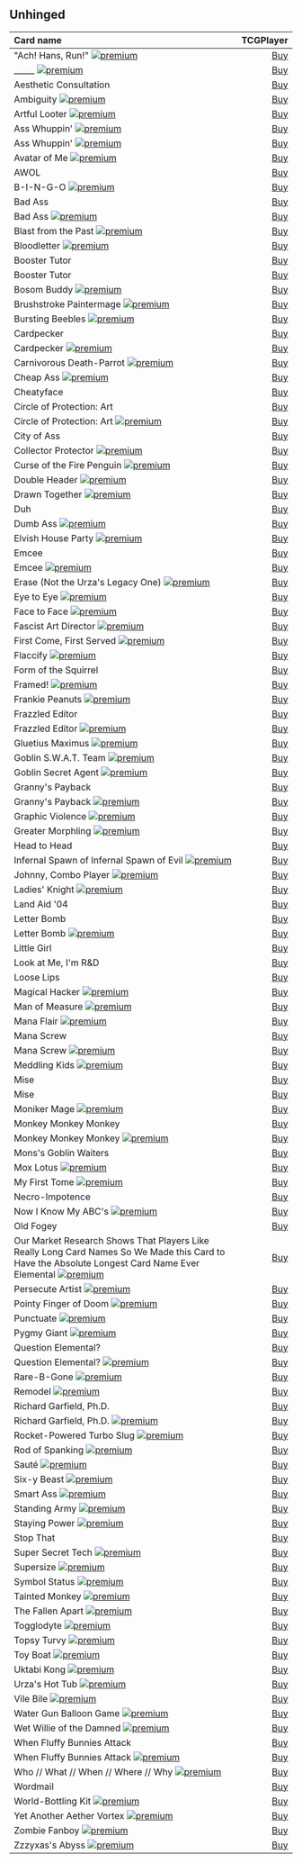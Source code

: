 ## Unhinged

| Card name | TCGPlayer |
| :-------- | --------: |
| "Ach! Hans, Run!" [![premium](https://user-images.githubusercontent.com/343837/83360751-a631d080-a338-11ea-80c6-110971103bf4.png)](https://github.com/mtgenius/uncube) | [Buy](https://shop.tcgplayer.com/magic/unhinged/ach-hans-run?utm_campaign=affiliate&utm_medium=GAMEDLEY&utm_source=GAMEDLEY) |
| _____ [![premium](https://user-images.githubusercontent.com/343837/83360751-a631d080-a338-11ea-80c6-110971103bf4.png)](https://github.com/mtgenius/uncube) | [Buy](https://shop.tcgplayer.com/magic/unhinged/_____?utm_campaign=affiliate&utm_medium=GAMEDLEY&utm_source=GAMEDLEY) |
| Aesthetic Consultation | [Buy](https://shop.tcgplayer.com/magic/unhinged/aesthetic-consultation?utm_campaign=affiliate&utm_medium=GAMEDLEY&utm_source=GAMEDLEY) |
| Ambiguity [![premium](https://user-images.githubusercontent.com/343837/83360751-a631d080-a338-11ea-80c6-110971103bf4.png)](https://github.com/mtgenius/uncube) | [Buy](https://shop.tcgplayer.com/magic/unhinged/ambiguity?utm_campaign=affiliate&utm_medium=GAMEDLEY&utm_source=GAMEDLEY) |
| Artful Looter [![premium](https://user-images.githubusercontent.com/343837/83360751-a631d080-a338-11ea-80c6-110971103bf4.png)](https://github.com/mtgenius/uncube) | [Buy](https://shop.tcgplayer.com/magic/unhinged/artful-looter?utm_campaign=affiliate&utm_medium=GAMEDLEY&utm_source=GAMEDLEY) |
| Ass Whuppin' [![premium](https://user-images.githubusercontent.com/343837/83360751-a631d080-a338-11ea-80c6-110971103bf4.png)](https://github.com/mtgenius/uncube) | [Buy](https://shop.tcgplayer.com/magic/unhinged/ass-whuppin?utm_campaign=affiliate&utm_medium=GAMEDLEY&utm_source=GAMEDLEY) |
| Ass Whuppin' [![premium](https://user-images.githubusercontent.com/343837/83360751-a631d080-a338-11ea-80c6-110971103bf4.png)](https://github.com/mtgenius/uncube) | [Buy](https://shop.tcgplayer.com/magic/unhinged/ass-whuppin?utm_campaign=affiliate&utm_medium=GAMEDLEY&utm_source=GAMEDLEY) |
| Avatar of Me [![premium](https://user-images.githubusercontent.com/343837/83360751-a631d080-a338-11ea-80c6-110971103bf4.png)](https://github.com/mtgenius/uncube) | [Buy](https://shop.tcgplayer.com/magic/unhinged/avatar-of-me?utm_campaign=affiliate&utm_medium=GAMEDLEY&utm_source=GAMEDLEY) |
| AWOL | [Buy](https://shop.tcgplayer.com/magic/unhinged/awol?utm_campaign=affiliate&utm_medium=GAMEDLEY&utm_source=GAMEDLEY) |
| B-I-N-G-O [![premium](https://user-images.githubusercontent.com/343837/83360751-a631d080-a338-11ea-80c6-110971103bf4.png)](https://github.com/mtgenius/uncube) | [Buy](https://shop.tcgplayer.com/magic/unhinged/b-i-n-g-o?utm_campaign=affiliate&utm_medium=GAMEDLEY&utm_source=GAMEDLEY) |
| Bad Ass | [Buy](https://shop.tcgplayer.com/magic/unhinged/bad-ass?utm_campaign=affiliate&utm_medium=GAMEDLEY&utm_source=GAMEDLEY) |
| Bad Ass [![premium](https://user-images.githubusercontent.com/343837/83360751-a631d080-a338-11ea-80c6-110971103bf4.png)](https://github.com/mtgenius/uncube) | [Buy](https://shop.tcgplayer.com/magic/unhinged/bad-ass?utm_campaign=affiliate&utm_medium=GAMEDLEY&utm_source=GAMEDLEY) |
| Blast from the Past [![premium](https://user-images.githubusercontent.com/343837/83360751-a631d080-a338-11ea-80c6-110971103bf4.png)](https://github.com/mtgenius/uncube) | [Buy](https://shop.tcgplayer.com/magic/unhinged/blast-from-the-past?utm_campaign=affiliate&utm_medium=GAMEDLEY&utm_source=GAMEDLEY) |
| Bloodletter [![premium](https://user-images.githubusercontent.com/343837/83360751-a631d080-a338-11ea-80c6-110971103bf4.png)](https://github.com/mtgenius/uncube) | [Buy](https://shop.tcgplayer.com/magic/unhinged/bloodletter?utm_campaign=affiliate&utm_medium=GAMEDLEY&utm_source=GAMEDLEY) |
| Booster Tutor | [Buy](https://shop.tcgplayer.com/magic/arena-promos/booster-tutor?utm_campaign=affiliate&utm_medium=GAMEDLEY&utm_source=GAMEDLEY) |
| Booster Tutor | [Buy](https://shop.tcgplayer.com/magic/unhinged/booster-tutor?utm_campaign=affiliate&utm_medium=GAMEDLEY&utm_source=GAMEDLEY) |
| Bosom Buddy [![premium](https://user-images.githubusercontent.com/343837/83360751-a631d080-a338-11ea-80c6-110971103bf4.png)](https://github.com/mtgenius/uncube) | [Buy](https://shop.tcgplayer.com/magic/unhinged/bosom-buddy?utm_campaign=affiliate&utm_medium=GAMEDLEY&utm_source=GAMEDLEY) |
| Brushstroke Paintermage [![premium](https://user-images.githubusercontent.com/343837/83360751-a631d080-a338-11ea-80c6-110971103bf4.png)](https://github.com/mtgenius/uncube) | [Buy](https://shop.tcgplayer.com/magic/unhinged/brushstroke-paintermage?utm_campaign=affiliate&utm_medium=GAMEDLEY&utm_source=GAMEDLEY) |
| Bursting Beebles [![premium](https://user-images.githubusercontent.com/343837/83360751-a631d080-a338-11ea-80c6-110971103bf4.png)](https://github.com/mtgenius/uncube) | [Buy](https://shop.tcgplayer.com/magic/unhinged/bursting-beebles?utm_campaign=affiliate&utm_medium=GAMEDLEY&utm_source=GAMEDLEY) |
| Cardpecker | [Buy](https://shop.tcgplayer.com/magic/unhinged/cardpecker?utm_campaign=affiliate&utm_medium=GAMEDLEY&utm_source=GAMEDLEY) |
| Cardpecker [![premium](https://user-images.githubusercontent.com/343837/83360751-a631d080-a338-11ea-80c6-110971103bf4.png)](https://github.com/mtgenius/uncube) | [Buy](https://shop.tcgplayer.com/magic/unhinged/cardpecker?utm_campaign=affiliate&utm_medium=GAMEDLEY&utm_source=GAMEDLEY) |
| Carnivorous Death-Parrot [![premium](https://user-images.githubusercontent.com/343837/83360751-a631d080-a338-11ea-80c6-110971103bf4.png)](https://github.com/mtgenius/uncube) | [Buy](https://shop.tcgplayer.com/magic/unhinged/carnivorous-death-parrot?utm_campaign=affiliate&utm_medium=GAMEDLEY&utm_source=GAMEDLEY) |
| Cheap Ass [![premium](https://user-images.githubusercontent.com/343837/83360751-a631d080-a338-11ea-80c6-110971103bf4.png)](https://github.com/mtgenius/uncube) | [Buy](https://shop.tcgplayer.com/magic/unhinged/cheap-ass?utm_campaign=affiliate&utm_medium=GAMEDLEY&utm_source=GAMEDLEY) |
| Cheatyface | [Buy](https://shop.tcgplayer.com/magic/unhinged/cheatyface?utm_campaign=affiliate&utm_medium=GAMEDLEY&utm_source=GAMEDLEY) |
| Circle of Protection: Art | [Buy](https://shop.tcgplayer.com/magic/arena-promos/circle-of-protection-art?utm_campaign=affiliate&utm_medium=GAMEDLEY&utm_source=GAMEDLEY) |
| Circle of Protection: Art [![premium](https://user-images.githubusercontent.com/343837/83360751-a631d080-a338-11ea-80c6-110971103bf4.png)](https://github.com/mtgenius/uncube) | [Buy](https://shop.tcgplayer.com/magic/unhinged/circle-of-protection-art?utm_campaign=affiliate&utm_medium=GAMEDLEY&utm_source=GAMEDLEY) |
| City of Ass | [Buy](https://shop.tcgplayer.com/magic/unhinged/city-of-ass?utm_campaign=affiliate&utm_medium=GAMEDLEY&utm_source=GAMEDLEY) |
| Collector Protector [![premium](https://user-images.githubusercontent.com/343837/83360751-a631d080-a338-11ea-80c6-110971103bf4.png)](https://github.com/mtgenius/uncube) | [Buy](https://shop.tcgplayer.com/magic/unhinged/collector-protector?utm_campaign=affiliate&utm_medium=GAMEDLEY&utm_source=GAMEDLEY) |
| Curse of the Fire Penguin [![premium](https://user-images.githubusercontent.com/343837/83360751-a631d080-a338-11ea-80c6-110971103bf4.png)](https://github.com/mtgenius/uncube) | [Buy](https://shop.tcgplayer.com/magic/unhinged/curse-of-the-fire-penguin?utm_campaign=affiliate&utm_medium=GAMEDLEY&utm_source=GAMEDLEY) |
| Double Header [![premium](https://user-images.githubusercontent.com/343837/83360751-a631d080-a338-11ea-80c6-110971103bf4.png)](https://github.com/mtgenius/uncube) | [Buy](https://shop.tcgplayer.com/magic/unhinged/double-header?utm_campaign=affiliate&utm_medium=GAMEDLEY&utm_source=GAMEDLEY) |
| Drawn Together [![premium](https://user-images.githubusercontent.com/343837/83360751-a631d080-a338-11ea-80c6-110971103bf4.png)](https://github.com/mtgenius/uncube) | [Buy](https://shop.tcgplayer.com/magic/unhinged/drawn-together?utm_campaign=affiliate&utm_medium=GAMEDLEY&utm_source=GAMEDLEY) |
| Duh | [Buy](https://shop.tcgplayer.com/magic/unhinged/duh?utm_campaign=affiliate&utm_medium=GAMEDLEY&utm_source=GAMEDLEY) |
| Dumb Ass [![premium](https://user-images.githubusercontent.com/343837/83360751-a631d080-a338-11ea-80c6-110971103bf4.png)](https://github.com/mtgenius/uncube) | [Buy](https://shop.tcgplayer.com/magic/unhinged/dumb-ass?utm_campaign=affiliate&utm_medium=GAMEDLEY&utm_source=GAMEDLEY) |
| Elvish House Party [![premium](https://user-images.githubusercontent.com/343837/83360751-a631d080-a338-11ea-80c6-110971103bf4.png)](https://github.com/mtgenius/uncube) | [Buy](https://shop.tcgplayer.com/magic/unhinged/elvish-house-party?utm_campaign=affiliate&utm_medium=GAMEDLEY&utm_source=GAMEDLEY) |
| Emcee | [Buy](https://shop.tcgplayer.com/magic/unhinged/emcee?utm_campaign=affiliate&utm_medium=GAMEDLEY&utm_source=GAMEDLEY) |
| Emcee [![premium](https://user-images.githubusercontent.com/343837/83360751-a631d080-a338-11ea-80c6-110971103bf4.png)](https://github.com/mtgenius/uncube) | [Buy](https://shop.tcgplayer.com/magic/unhinged/emcee?utm_campaign=affiliate&utm_medium=GAMEDLEY&utm_source=GAMEDLEY) |
| Erase (Not the Urza's Legacy One) [![premium](https://user-images.githubusercontent.com/343837/83360751-a631d080-a338-11ea-80c6-110971103bf4.png)](https://github.com/mtgenius/uncube) | [Buy](https://shop.tcgplayer.com/magic/unhinged/erase-not-the-urzas-legacy-one?utm_campaign=affiliate&utm_medium=GAMEDLEY&utm_source=GAMEDLEY) |
| Eye to Eye [![premium](https://user-images.githubusercontent.com/343837/83360751-a631d080-a338-11ea-80c6-110971103bf4.png)](https://github.com/mtgenius/uncube) | [Buy](https://shop.tcgplayer.com/magic/unhinged/eye-to-eye?utm_campaign=affiliate&utm_medium=GAMEDLEY&utm_source=GAMEDLEY) |
| Face to Face [![premium](https://user-images.githubusercontent.com/343837/83360751-a631d080-a338-11ea-80c6-110971103bf4.png)](https://github.com/mtgenius/uncube) | [Buy](https://shop.tcgplayer.com/magic/unhinged/face-to-face?utm_campaign=affiliate&utm_medium=GAMEDLEY&utm_source=GAMEDLEY) |
| Fascist Art Director [![premium](https://user-images.githubusercontent.com/343837/83360751-a631d080-a338-11ea-80c6-110971103bf4.png)](https://github.com/mtgenius/uncube) | [Buy](https://shop.tcgplayer.com/magic/unhinged/fascist-art-director?utm_campaign=affiliate&utm_medium=GAMEDLEY&utm_source=GAMEDLEY) |
| First Come, First Served [![premium](https://user-images.githubusercontent.com/343837/83360751-a631d080-a338-11ea-80c6-110971103bf4.png)](https://github.com/mtgenius/uncube) | [Buy](https://shop.tcgplayer.com/magic/unhinged/first-come-first-served?utm_campaign=affiliate&utm_medium=GAMEDLEY&utm_source=GAMEDLEY) |
| Flaccify [![premium](https://user-images.githubusercontent.com/343837/83360751-a631d080-a338-11ea-80c6-110971103bf4.png)](https://github.com/mtgenius/uncube) | [Buy](https://shop.tcgplayer.com/magic/unhinged/flaccify?utm_campaign=affiliate&utm_medium=GAMEDLEY&utm_source=GAMEDLEY) |
| Form of the Squirrel | [Buy](https://shop.tcgplayer.com/magic/unhinged/form-of-the-squirrel?utm_campaign=affiliate&utm_medium=GAMEDLEY&utm_source=GAMEDLEY) |
| Framed! [![premium](https://user-images.githubusercontent.com/343837/83360751-a631d080-a338-11ea-80c6-110971103bf4.png)](https://github.com/mtgenius/uncube) | [Buy](https://shop.tcgplayer.com/magic/unhinged/framed?utm_campaign=affiliate&utm_medium=GAMEDLEY&utm_source=GAMEDLEY) |
| Frankie Peanuts [![premium](https://user-images.githubusercontent.com/343837/83360751-a631d080-a338-11ea-80c6-110971103bf4.png)](https://github.com/mtgenius/uncube) | [Buy](https://shop.tcgplayer.com/magic/unhinged/frankie-peanuts?utm_campaign=affiliate&utm_medium=GAMEDLEY&utm_source=GAMEDLEY) |
| Frazzled Editor | [Buy](https://shop.tcgplayer.com/magic/unhinged/frazzled-editor?utm_campaign=affiliate&utm_medium=GAMEDLEY&utm_source=GAMEDLEY) |
| Frazzled Editor [![premium](https://user-images.githubusercontent.com/343837/83360751-a631d080-a338-11ea-80c6-110971103bf4.png)](https://github.com/mtgenius/uncube) | [Buy](https://shop.tcgplayer.com/magic/unhinged/frazzled-editor?utm_campaign=affiliate&utm_medium=GAMEDLEY&utm_source=GAMEDLEY) |
| Gluetius Maximus [![premium](https://user-images.githubusercontent.com/343837/83360751-a631d080-a338-11ea-80c6-110971103bf4.png)](https://github.com/mtgenius/uncube) | [Buy](https://shop.tcgplayer.com/magic/unhinged/gluetius-maximus?utm_campaign=affiliate&utm_medium=GAMEDLEY&utm_source=GAMEDLEY) |
| Goblin S.W.A.T. Team [![premium](https://user-images.githubusercontent.com/343837/83360751-a631d080-a338-11ea-80c6-110971103bf4.png)](https://github.com/mtgenius/uncube) | [Buy](https://shop.tcgplayer.com/magic/unhinged/goblin-swat-team?utm_campaign=affiliate&utm_medium=GAMEDLEY&utm_source=GAMEDLEY) |
| Goblin Secret Agent [![premium](https://user-images.githubusercontent.com/343837/83360751-a631d080-a338-11ea-80c6-110971103bf4.png)](https://github.com/mtgenius/uncube) | [Buy](https://shop.tcgplayer.com/magic/unhinged/goblin-secret-agent?utm_campaign=affiliate&utm_medium=GAMEDLEY&utm_source=GAMEDLEY) |
| Granny's Payback | [Buy](https://shop.tcgplayer.com/magic/unhinged/grannys-payback?utm_campaign=affiliate&utm_medium=GAMEDLEY&utm_source=GAMEDLEY) |
| Granny's Payback [![premium](https://user-images.githubusercontent.com/343837/83360751-a631d080-a338-11ea-80c6-110971103bf4.png)](https://github.com/mtgenius/uncube) | [Buy](https://shop.tcgplayer.com/magic/unhinged/grannys-payback?utm_campaign=affiliate&utm_medium=GAMEDLEY&utm_source=GAMEDLEY) |
| Graphic Violence [![premium](https://user-images.githubusercontent.com/343837/83360751-a631d080-a338-11ea-80c6-110971103bf4.png)](https://github.com/mtgenius/uncube) | [Buy](https://shop.tcgplayer.com/magic/unhinged/graphic-violence?utm_campaign=affiliate&utm_medium=GAMEDLEY&utm_source=GAMEDLEY) |
| Greater Morphling [![premium](https://user-images.githubusercontent.com/343837/83360751-a631d080-a338-11ea-80c6-110971103bf4.png)](https://github.com/mtgenius/uncube) | [Buy](https://shop.tcgplayer.com/magic/unhinged/greater-morphling?utm_campaign=affiliate&utm_medium=GAMEDLEY&utm_source=GAMEDLEY) |
| Head to Head | [Buy](https://shop.tcgplayer.com/magic/unhinged/head-to-head?utm_campaign=affiliate&utm_medium=GAMEDLEY&utm_source=GAMEDLEY) |
| Infernal Spawn of Infernal Spawn of Evil [![premium](https://user-images.githubusercontent.com/343837/83360751-a631d080-a338-11ea-80c6-110971103bf4.png)](https://github.com/mtgenius/uncube) | [Buy](https://shop.tcgplayer.com/magic/unhinged/infernal-spawn-of-infernal-spawn-of-evil?utm_campaign=affiliate&utm_medium=GAMEDLEY&utm_source=GAMEDLEY) |
| Johnny, Combo Player [![premium](https://user-images.githubusercontent.com/343837/83360751-a631d080-a338-11ea-80c6-110971103bf4.png)](https://github.com/mtgenius/uncube) | [Buy](https://shop.tcgplayer.com/magic/unhinged/johnny-combo-player?utm_campaign=affiliate&utm_medium=GAMEDLEY&utm_source=GAMEDLEY) |
| Ladies' Knight [![premium](https://user-images.githubusercontent.com/343837/83360751-a631d080-a338-11ea-80c6-110971103bf4.png)](https://github.com/mtgenius/uncube) | [Buy](https://shop.tcgplayer.com/magic/unhinged/ladies-knight?utm_campaign=affiliate&utm_medium=GAMEDLEY&utm_source=GAMEDLEY) |
| Land Aid '04 | [Buy](https://shop.tcgplayer.com/magic/unhinged/land-aid-04?utm_campaign=affiliate&utm_medium=GAMEDLEY&utm_source=GAMEDLEY) |
| Letter Bomb | [Buy](https://shop.tcgplayer.com/magic/unhinged/letter-bomb?utm_campaign=affiliate&utm_medium=GAMEDLEY&utm_source=GAMEDLEY) |
| Letter Bomb [![premium](https://user-images.githubusercontent.com/343837/83360751-a631d080-a338-11ea-80c6-110971103bf4.png)](https://github.com/mtgenius/uncube) | [Buy](https://shop.tcgplayer.com/magic/unhinged/letter-bomb?utm_campaign=affiliate&utm_medium=GAMEDLEY&utm_source=GAMEDLEY) |
| Little Girl | [Buy](https://shop.tcgplayer.com/magic/unhinged/little-girl?utm_campaign=affiliate&utm_medium=GAMEDLEY&utm_source=GAMEDLEY) |
| Look at Me, I'm R&D | [Buy](https://shop.tcgplayer.com/magic/unhinged/look-at-me-im-randd?utm_campaign=affiliate&utm_medium=GAMEDLEY&utm_source=GAMEDLEY) |
| Loose Lips | [Buy](https://shop.tcgplayer.com/magic/unhinged/loose-lips?utm_campaign=affiliate&utm_medium=GAMEDLEY&utm_source=GAMEDLEY) |
| Magical Hacker [![premium](https://user-images.githubusercontent.com/343837/83360751-a631d080-a338-11ea-80c6-110971103bf4.png)](https://github.com/mtgenius/uncube) | [Buy](https://shop.tcgplayer.com/magic/unhinged/magical-hacker?utm_campaign=affiliate&utm_medium=GAMEDLEY&utm_source=GAMEDLEY) |
| Man of Measure [![premium](https://user-images.githubusercontent.com/343837/83360751-a631d080-a338-11ea-80c6-110971103bf4.png)](https://github.com/mtgenius/uncube) | [Buy](https://shop.tcgplayer.com/magic/unhinged/man-of-measure?utm_campaign=affiliate&utm_medium=GAMEDLEY&utm_source=GAMEDLEY) |
| Mana Flair [![premium](https://user-images.githubusercontent.com/343837/83360751-a631d080-a338-11ea-80c6-110971103bf4.png)](https://github.com/mtgenius/uncube) | [Buy](https://shop.tcgplayer.com/magic/unhinged/mana-flair?utm_campaign=affiliate&utm_medium=GAMEDLEY&utm_source=GAMEDLEY) |
| Mana Screw | [Buy](https://shop.tcgplayer.com/magic/unhinged/mana-screw?utm_campaign=affiliate&utm_medium=GAMEDLEY&utm_source=GAMEDLEY) |
| Mana Screw [![premium](https://user-images.githubusercontent.com/343837/83360751-a631d080-a338-11ea-80c6-110971103bf4.png)](https://github.com/mtgenius/uncube) | [Buy](https://shop.tcgplayer.com/magic/unhinged/mana-screw?utm_campaign=affiliate&utm_medium=GAMEDLEY&utm_source=GAMEDLEY) |
| Meddling Kids [![premium](https://user-images.githubusercontent.com/343837/83360751-a631d080-a338-11ea-80c6-110971103bf4.png)](https://github.com/mtgenius/uncube) | [Buy](https://shop.tcgplayer.com/magic/unhinged/meddling-kids?utm_campaign=affiliate&utm_medium=GAMEDLEY&utm_source=GAMEDLEY) |
| Mise | [Buy](https://shop.tcgplayer.com/magic/arena-promos/mise?utm_campaign=affiliate&utm_medium=GAMEDLEY&utm_source=GAMEDLEY) |
| Mise | [Buy](https://shop.tcgplayer.com/magic/unhinged/mise?utm_campaign=affiliate&utm_medium=GAMEDLEY&utm_source=GAMEDLEY) |
| Moniker Mage [![premium](https://user-images.githubusercontent.com/343837/83360751-a631d080-a338-11ea-80c6-110971103bf4.png)](https://github.com/mtgenius/uncube) | [Buy](https://shop.tcgplayer.com/magic/unhinged/moniker-mage?utm_campaign=affiliate&utm_medium=GAMEDLEY&utm_source=GAMEDLEY) |
| Monkey Monkey Monkey | [Buy](https://shop.tcgplayer.com/magic/unhinged/monkey-monkey-monkey?utm_campaign=affiliate&utm_medium=GAMEDLEY&utm_source=GAMEDLEY) |
| Monkey Monkey Monkey [![premium](https://user-images.githubusercontent.com/343837/83360751-a631d080-a338-11ea-80c6-110971103bf4.png)](https://github.com/mtgenius/uncube) | [Buy](https://shop.tcgplayer.com/magic/unhinged/monkey-monkey-monkey?utm_campaign=affiliate&utm_medium=GAMEDLEY&utm_source=GAMEDLEY) |
| Mons's Goblin Waiters | [Buy](https://shop.tcgplayer.com/magic/unhinged/monss-goblin-waiters?utm_campaign=affiliate&utm_medium=GAMEDLEY&utm_source=GAMEDLEY) |
| Mox Lotus [![premium](https://user-images.githubusercontent.com/343837/83360751-a631d080-a338-11ea-80c6-110971103bf4.png)](https://github.com/mtgenius/uncube) | [Buy](https://shop.tcgplayer.com/magic/unhinged/mox-lotus?utm_campaign=affiliate&utm_medium=GAMEDLEY&utm_source=GAMEDLEY) |
| My First Tome [![premium](https://user-images.githubusercontent.com/343837/83360751-a631d080-a338-11ea-80c6-110971103bf4.png)](https://github.com/mtgenius/uncube) | [Buy](https://shop.tcgplayer.com/magic/unhinged/my-first-tome?utm_campaign=affiliate&utm_medium=GAMEDLEY&utm_source=GAMEDLEY) |
| Necro-Impotence | [Buy](https://shop.tcgplayer.com/magic/unhinged/necro-impotence?utm_campaign=affiliate&utm_medium=GAMEDLEY&utm_source=GAMEDLEY) |
| Now I Know My ABC's [![premium](https://user-images.githubusercontent.com/343837/83360751-a631d080-a338-11ea-80c6-110971103bf4.png)](https://github.com/mtgenius/uncube) | [Buy](https://shop.tcgplayer.com/magic/unhinged/now-i-know-my-abcs?utm_campaign=affiliate&utm_medium=GAMEDLEY&utm_source=GAMEDLEY) |
| Old Fogey | [Buy](https://shop.tcgplayer.com/magic/unhinged/old-fogey?utm_campaign=affiliate&utm_medium=GAMEDLEY&utm_source=GAMEDLEY) |
| Our Market Research Shows That Players Like Really Long Card Names So We Made this Card to Have the Absolute Longest Card Name Ever Elemental [![premium](https://user-images.githubusercontent.com/343837/83360751-a631d080-a338-11ea-80c6-110971103bf4.png)](https://github.com/mtgenius/uncube) | [Buy](https://shop.tcgplayer.com/magic/unhinged/our-market-research-shows-that-players-like-really-long-card-names?utm_campaign=affiliate&utm_medium=GAMEDLEY&utm_source=GAMEDLEY) |
| Persecute Artist [![premium](https://user-images.githubusercontent.com/343837/83360751-a631d080-a338-11ea-80c6-110971103bf4.png)](https://github.com/mtgenius/uncube) | [Buy](https://shop.tcgplayer.com/magic/unhinged/persecute-artist?utm_campaign=affiliate&utm_medium=GAMEDLEY&utm_source=GAMEDLEY) |
| Pointy Finger of Doom [![premium](https://user-images.githubusercontent.com/343837/83360751-a631d080-a338-11ea-80c6-110971103bf4.png)](https://github.com/mtgenius/uncube) | [Buy](https://shop.tcgplayer.com/magic/unhinged/pointy-finger-of-doom?utm_campaign=affiliate&utm_medium=GAMEDLEY&utm_source=GAMEDLEY) |
| Punctuate [![premium](https://user-images.githubusercontent.com/343837/83360751-a631d080-a338-11ea-80c6-110971103bf4.png)](https://github.com/mtgenius/uncube) | [Buy](https://shop.tcgplayer.com/magic/unhinged/punctuate?utm_campaign=affiliate&utm_medium=GAMEDLEY&utm_source=GAMEDLEY) |
| Pygmy Giant [![premium](https://user-images.githubusercontent.com/343837/83360751-a631d080-a338-11ea-80c6-110971103bf4.png)](https://github.com/mtgenius/uncube) | [Buy](https://shop.tcgplayer.com/magic/unhinged/pygmy-giant?utm_campaign=affiliate&utm_medium=GAMEDLEY&utm_source=GAMEDLEY) |
| Question Elemental? | [Buy](https://shop.tcgplayer.com/magic/unhinged/question-elemental?utm_campaign=affiliate&utm_medium=GAMEDLEY&utm_source=GAMEDLEY) |
| Question Elemental? [![premium](https://user-images.githubusercontent.com/343837/83360751-a631d080-a338-11ea-80c6-110971103bf4.png)](https://github.com/mtgenius/uncube) | [Buy](https://shop.tcgplayer.com/magic/unhinged/question-elemental?utm_campaign=affiliate&utm_medium=GAMEDLEY&utm_source=GAMEDLEY) |
| Rare-B-Gone [![premium](https://user-images.githubusercontent.com/343837/83360751-a631d080-a338-11ea-80c6-110971103bf4.png)](https://github.com/mtgenius/uncube) | [Buy](https://shop.tcgplayer.com/magic/unhinged/rare-b-gone?utm_campaign=affiliate&utm_medium=GAMEDLEY&utm_source=GAMEDLEY) |
| Remodel [![premium](https://user-images.githubusercontent.com/343837/83360751-a631d080-a338-11ea-80c6-110971103bf4.png)](https://github.com/mtgenius/uncube) | [Buy](https://shop.tcgplayer.com/magic/unhinged/remodel?utm_campaign=affiliate&utm_medium=GAMEDLEY&utm_source=GAMEDLEY) |
| Richard Garfield, Ph.D. | [Buy](https://shop.tcgplayer.com/magic/unhinged/richard-garfield-phd?utm_campaign=affiliate&utm_medium=GAMEDLEY&utm_source=GAMEDLEY) |
| Richard Garfield, Ph.D. [![premium](https://user-images.githubusercontent.com/343837/83360751-a631d080-a338-11ea-80c6-110971103bf4.png)](https://github.com/mtgenius/uncube) | [Buy](https://shop.tcgplayer.com/magic/unhinged/richard-garfield-phd?utm_campaign=affiliate&utm_medium=GAMEDLEY&utm_source=GAMEDLEY) |
| Rocket-Powered Turbo Slug [![premium](https://user-images.githubusercontent.com/343837/83360751-a631d080-a338-11ea-80c6-110971103bf4.png)](https://github.com/mtgenius/uncube) | [Buy](https://shop.tcgplayer.com/magic/unhinged/rocket-powered-turbo-slug?utm_campaign=affiliate&utm_medium=GAMEDLEY&utm_source=GAMEDLEY) |
| Rod of Spanking [![premium](https://user-images.githubusercontent.com/343837/83360751-a631d080-a338-11ea-80c6-110971103bf4.png)](https://github.com/mtgenius/uncube) | [Buy](https://shop.tcgplayer.com/magic/unhinged/rod-of-spanking?utm_campaign=affiliate&utm_medium=GAMEDLEY&utm_source=GAMEDLEY) |
| Sauté [![premium](https://user-images.githubusercontent.com/343837/83360751-a631d080-a338-11ea-80c6-110971103bf4.png)](https://github.com/mtgenius/uncube) | [Buy](https://shop.tcgplayer.com/magic/unhinged/saute?utm_campaign=affiliate&utm_medium=GAMEDLEY&utm_source=GAMEDLEY) |
| Six-y Beast [![premium](https://user-images.githubusercontent.com/343837/83360751-a631d080-a338-11ea-80c6-110971103bf4.png)](https://github.com/mtgenius/uncube) | [Buy](https://shop.tcgplayer.com/magic/unhinged/six-y-beast?utm_campaign=affiliate&utm_medium=GAMEDLEY&utm_source=GAMEDLEY) |
| Smart Ass [![premium](https://user-images.githubusercontent.com/343837/83360751-a631d080-a338-11ea-80c6-110971103bf4.png)](https://github.com/mtgenius/uncube) | [Buy](https://shop.tcgplayer.com/magic/unhinged/smart-ass?utm_campaign=affiliate&utm_medium=GAMEDLEY&utm_source=GAMEDLEY) |
| Standing Army [![premium](https://user-images.githubusercontent.com/343837/83360751-a631d080-a338-11ea-80c6-110971103bf4.png)](https://github.com/mtgenius/uncube) | [Buy](https://shop.tcgplayer.com/magic/unhinged/standing-army?utm_campaign=affiliate&utm_medium=GAMEDLEY&utm_source=GAMEDLEY) |
| Staying Power [![premium](https://user-images.githubusercontent.com/343837/83360751-a631d080-a338-11ea-80c6-110971103bf4.png)](https://github.com/mtgenius/uncube) | [Buy](https://shop.tcgplayer.com/magic/unhinged/staying-power?utm_campaign=affiliate&utm_medium=GAMEDLEY&utm_source=GAMEDLEY) |
| Stop That | [Buy](https://shop.tcgplayer.com/magic/unhinged/stop-that?utm_campaign=affiliate&utm_medium=GAMEDLEY&utm_source=GAMEDLEY) |
| Super Secret Tech [![premium](https://user-images.githubusercontent.com/343837/83360751-a631d080-a338-11ea-80c6-110971103bf4.png)](https://github.com/mtgenius/uncube) | [Buy](https://shop.tcgplayer.com/magic/unhinged/super-secret-tech?utm_campaign=affiliate&utm_medium=GAMEDLEY&utm_source=GAMEDLEY) |
| Supersize [![premium](https://user-images.githubusercontent.com/343837/83360751-a631d080-a338-11ea-80c6-110971103bf4.png)](https://github.com/mtgenius/uncube) | [Buy](https://shop.tcgplayer.com/magic/unhinged/supersize?utm_campaign=affiliate&utm_medium=GAMEDLEY&utm_source=GAMEDLEY) |
| Symbol Status [![premium](https://user-images.githubusercontent.com/343837/83360751-a631d080-a338-11ea-80c6-110971103bf4.png)](https://github.com/mtgenius/uncube) | [Buy](https://shop.tcgplayer.com/magic/unhinged/symbol-status?utm_campaign=affiliate&utm_medium=GAMEDLEY&utm_source=GAMEDLEY) |
| Tainted Monkey [![premium](https://user-images.githubusercontent.com/343837/83360751-a631d080-a338-11ea-80c6-110971103bf4.png)](https://github.com/mtgenius/uncube) | [Buy](https://shop.tcgplayer.com/magic/unhinged/tainted-monkey?utm_campaign=affiliate&utm_medium=GAMEDLEY&utm_source=GAMEDLEY) |
| The Fallen Apart [![premium](https://user-images.githubusercontent.com/343837/83360751-a631d080-a338-11ea-80c6-110971103bf4.png)](https://github.com/mtgenius/uncube) | [Buy](https://shop.tcgplayer.com/magic/unhinged/the-fallen-apart?utm_campaign=affiliate&utm_medium=GAMEDLEY&utm_source=GAMEDLEY) |
| Togglodyte [![premium](https://user-images.githubusercontent.com/343837/83360751-a631d080-a338-11ea-80c6-110971103bf4.png)](https://github.com/mtgenius/uncube) | [Buy](https://shop.tcgplayer.com/magic/unhinged/togglodyte?utm_campaign=affiliate&utm_medium=GAMEDLEY&utm_source=GAMEDLEY) |
| Topsy Turvy [![premium](https://user-images.githubusercontent.com/343837/83360751-a631d080-a338-11ea-80c6-110971103bf4.png)](https://github.com/mtgenius/uncube) | [Buy](https://shop.tcgplayer.com/magic/unhinged/topsy-turvy?utm_campaign=affiliate&utm_medium=GAMEDLEY&utm_source=GAMEDLEY) |
| Toy Boat [![premium](https://user-images.githubusercontent.com/343837/83360751-a631d080-a338-11ea-80c6-110971103bf4.png)](https://github.com/mtgenius/uncube) | [Buy](https://shop.tcgplayer.com/magic/unhinged/toy-boat?utm_campaign=affiliate&utm_medium=GAMEDLEY&utm_source=GAMEDLEY) |
| Uktabi Kong [![premium](https://user-images.githubusercontent.com/343837/83360751-a631d080-a338-11ea-80c6-110971103bf4.png)](https://github.com/mtgenius/uncube) | [Buy](https://shop.tcgplayer.com/magic/unhinged/uktabi-kong?utm_campaign=affiliate&utm_medium=GAMEDLEY&utm_source=GAMEDLEY) |
| Urza's Hot Tub [![premium](https://user-images.githubusercontent.com/343837/83360751-a631d080-a338-11ea-80c6-110971103bf4.png)](https://github.com/mtgenius/uncube) | [Buy](https://shop.tcgplayer.com/magic/unhinged/urzas-hot-tub?utm_campaign=affiliate&utm_medium=GAMEDLEY&utm_source=GAMEDLEY) |
| Vile Bile [![premium](https://user-images.githubusercontent.com/343837/83360751-a631d080-a338-11ea-80c6-110971103bf4.png)](https://github.com/mtgenius/uncube) | [Buy](https://shop.tcgplayer.com/magic/unhinged/vile-bile?utm_campaign=affiliate&utm_medium=GAMEDLEY&utm_source=GAMEDLEY) |
| Water Gun Balloon Game [![premium](https://user-images.githubusercontent.com/343837/83360751-a631d080-a338-11ea-80c6-110971103bf4.png)](https://github.com/mtgenius/uncube) | [Buy](https://shop.tcgplayer.com/magic/unhinged/water-gun-balloon-game?utm_campaign=affiliate&utm_medium=GAMEDLEY&utm_source=GAMEDLEY) |
| Wet Willie of the Damned [![premium](https://user-images.githubusercontent.com/343837/83360751-a631d080-a338-11ea-80c6-110971103bf4.png)](https://github.com/mtgenius/uncube) | [Buy](https://shop.tcgplayer.com/magic/unhinged/wet-willie-of-the-damned?utm_campaign=affiliate&utm_medium=GAMEDLEY&utm_source=GAMEDLEY) |
| When Fluffy Bunnies Attack | [Buy](https://shop.tcgplayer.com/magic/unhinged/when-fluffy-bunnies-attack?utm_campaign=affiliate&utm_medium=GAMEDLEY&utm_source=GAMEDLEY) |
| When Fluffy Bunnies Attack [![premium](https://user-images.githubusercontent.com/343837/83360751-a631d080-a338-11ea-80c6-110971103bf4.png)](https://github.com/mtgenius/uncube) | [Buy](https://shop.tcgplayer.com/magic/unhinged/when-fluffy-bunnies-attack?utm_campaign=affiliate&utm_medium=GAMEDLEY&utm_source=GAMEDLEY) |
| Who // What // When // Where // Why [![premium](https://user-images.githubusercontent.com/343837/83360751-a631d080-a338-11ea-80c6-110971103bf4.png)](https://github.com/mtgenius/uncube) | [Buy](https://shop.tcgplayer.com/magic/unhinged/who-what-when-where-why?utm_campaign=affiliate&utm_medium=GAMEDLEY&utm_source=GAMEDLEY) |
| Wordmail | [Buy](https://shop.tcgplayer.com/magic/unhinged/wordmail?utm_campaign=affiliate&utm_medium=GAMEDLEY&utm_source=GAMEDLEY) |
| World-Bottling Kit [![premium](https://user-images.githubusercontent.com/343837/83360751-a631d080-a338-11ea-80c6-110971103bf4.png)](https://github.com/mtgenius/uncube) | [Buy](https://shop.tcgplayer.com/magic/unhinged/world-bottling-kit?utm_campaign=affiliate&utm_medium=GAMEDLEY&utm_source=GAMEDLEY) |
| Yet Another Aether Vortex [![premium](https://user-images.githubusercontent.com/343837/83360751-a631d080-a338-11ea-80c6-110971103bf4.png)](https://github.com/mtgenius/uncube) | [Buy](https://shop.tcgplayer.com/magic/unhinged/yet-another-aether-vortex?utm_campaign=affiliate&utm_medium=GAMEDLEY&utm_source=GAMEDLEY) |
| Zombie Fanboy [![premium](https://user-images.githubusercontent.com/343837/83360751-a631d080-a338-11ea-80c6-110971103bf4.png)](https://github.com/mtgenius/uncube) | [Buy](https://shop.tcgplayer.com/magic/unhinged/zombie-fanboy?utm_campaign=affiliate&utm_medium=GAMEDLEY&utm_source=GAMEDLEY) |
| Zzzyxas's Abyss [![premium](https://user-images.githubusercontent.com/343837/83360751-a631d080-a338-11ea-80c6-110971103bf4.png)](https://github.com/mtgenius/uncube) | [Buy](https://shop.tcgplayer.com/magic/unhinged/zzzyxass-abyss?utm_campaign=affiliate&utm_medium=GAMEDLEY&utm_source=GAMEDLEY) |
